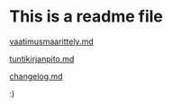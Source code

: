 # This is a readme file

[vaatimusmaarittely.md](https://github.com/meri573/ot-harjoitustyo/blob/main/tetris/dokumentaatio/vaatimusmaarittely.md)

[tuntikirjanpito.md](https://github.com/meri573/ot-harjoitustyo/blob/main/tetris/dokumentaatio/tuntikirjanpito.md)

[changelog.md](https://github.com/meri573/ot-harjoitustyo/blob/main/tetris/dokumentaatio/changelog.md)

:)
